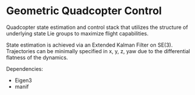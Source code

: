 # Geometric Quadcopter Control
Quadcopter state estimation and control stack that utilizes the structure of underlying state Lie groups to maximize flight capabilities.

State estimation is achieved via an Extended Kalman Filter on SE(3). Trajectories can be minimally specified in x, y, z, yaw due to the differential flatness of the dynamics.

Dependencies: 
- Eigen3
- manif 
